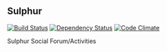 ## Sulphur
[![Build Status](https://travis-ci.org/vforge/sulphur.png)](https://travis-ci.org/vforge/sulphur)
[![Dependency Status](https://gemnasium.com/vforge/sulphur.png)](https://gemnasium.com/vforge/sulphur)
[![Code Climate](https://codeclimate.com/github/vforge/sulphur.png)](https://codeclimate.com/github/vforge/sulphur)

Sulphur Social Forum/Activities
